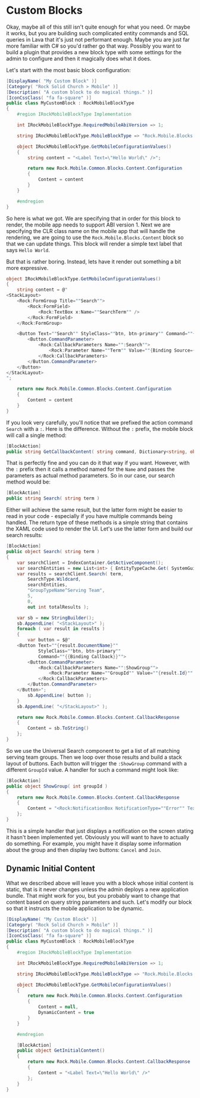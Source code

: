 # Custom Blocks

Okay, maybe all of this still isn't quite enough for what you need. Or maybe it works, but you are building such complicated entity commands and SQL queries in Lava that it's just not performant enough. Maybe you are just far more familiar with C\# so you'd rather go that way. Possibly you want to build a plugin that provides a new block type with some settings for the admin to configure and then it magically does what it does.

Let's start with the most basic block configuration:

```csharp
[DisplayName( "My Custom Block" )]
[Category( "Rock Solid Church > Mobile" )]
[Description( "A custom block to do magical things." )]
[IconCssClass( "fa fa-square" )]
public class MyCustomBlock : RockMobileBlockType
{
    #region IRockMobileBlockType Implementation

    int IRockMobileBlockType.RequiredMobileAbiVersion => 1;

    string IRockMobileBlockType.MobileBlockType => "Rock.Mobile.Blocks.Content";

    object IRockMobileBlockType.GetMobileConfigurationValues()
    {
        string content = "<Label Text=\"Hello World\" />";

        return new Rock.Mobile.Common.Blocks.Content.Configuration
        {
            Content = content
        }
    }

    #endregion
}
```

So here is what we got. We are specifying that in order for this block to render, the mobile app needs to support ABI version 1. Next we are specifying the CLR class name on the mobile app that will handle the rendering, we are going to use the `Rock.Mobile.Blocks.Content` block so that we can update things. This block will render a simple text label that says `Hello World`.

But that is rather boring. Instead, lets have it render out something a bit more expressive.

```csharp
object IRockMobileBlockType.GetMobileConfigurationValues()
{
    string content = @"
<StackLayout>
    <Rock:FormGroup Title=""Search"">
        <Rock:FormField>
            <Rock:TextBox x:Name=""SearchTerm"" />
        </Rock:FormField>
    </Rock:FormGroup>

    <Button Text=""Search"" StyleClass=""btn, btn-primary"" Command=""{Binding Callback}"">
        <Button.CommandParameter>
            <Rock:CallbackParameters Name="":Search"">
                <Rock:Parameter Name=""Term"" Value=""{Binding Source={x:Reference SearchTerm}, Path=Text}"" />
            </Rock:CallbackParameters>
        </Button.CommandParameter>
    </Button>
</StackLayout>
";

    return new Rock.Mobile.Common.Blocks.Content.Configuration
    {
        Content = content
    }
}
```

If you look very carefully, you'll notice that we prefixed the action command `Search` with a `:`. Here is the difference. Without the `:` prefix, the mobile block will call a single method:

```csharp
[BlockAction]
public string GetCallbackContent( string command, Dictionary<string, object> parameters)
```

That is perfectly fine and you can do it that way if you want. However, with the `:` prefix then it calls a method named for the `Name` and passes the parameters as actual method parameters. So in our case, our search method would be:

```csharp
[BlockAction]
public string Search( string term )
```

Either will achieve the same result, but the latter form might be easier to read in your code - especially if you have multiple commands being handled. The return type of these methods is a simple string that contains the XAML code used to render the UI. Let's use the latter form and build our search results:

```csharp
[BlockAction]
public object Search( string term )
{
    var searchClient = IndexContainer.GetActiveComponent();
    var searchEntities = new List<int> { EntityTypeCache.Get( SystemGuid.EntityType.GROUP.AsGuid() ) };
    var results = searchClient.Search( term,
        SearchType.Wildcard,
        searchEntities,
        "GroupTypeName^Serving Team",
        5,
        0,
        out int totalResults );

    var sb = new StringBuilder();
    sb.AppendLine( "<StackLayout>" );
    foreach ( var result in results )
    {
        var button = $@"
    <Button Text=""{result.DocumentName}""
            StyleClass=""btn, btn-primary""
            Command=""{{Binding Callback}}"">
        <Button.CommandParameter>
            <Rock:CallbackParameters Name="":ShowGroup"">
                <Rock:Parameter Name=""GroupId"" Value=""{result.Id}"" />
            </Rock:CallbackParameters>
        </Button.CommandParameter>
    </Button>";
        sb.AppendLine( button );
    }
    sb.AppendLine( "</StackLayout>" );

    return new Rock.Mobile.Common.Blocks.Content.CallbackResponse
    {
        Content = sb.ToString()
    };
}
```

So we use the Universal Search component to get a list of all matching serving team groups. Then we loop over those results and build a stack layout of buttons. Each button will trigger the `:ShowGroup` command with a different `GroupId` value. A handler for such a command might look like:

```csharp
[BlockAction]
public object ShowGroup( int groupId )
{
    return new Rock.Mobile.Common.Blocks.Content.CallbackResponse
    {
        Content = "<Rock:NotificationBox NotificationType=""Error"" Text=""Not Implemented"" />"
    };
}
```

This is a simple handler that just displays a notification on the screen stating it hasn't been implemented yet. Obviously you will want to have to actually do something. For example, you might have it display some information about the group and then display two buttons: `Cancel` and `Join`.

## Dynamic Initial Content

What we described above will leave you with a block whose initial content is static, that is it never changes unless the admin deploys a new application bundle. That might work for you, but you probably want to change that content based on query string parameters and such. Let's modify our block so that it instructs the mobile application to be dynamic.

```csharp
[DisplayName( "My Custom Block" )]
[Category( "Rock Solid Church > Mobile" )]
[Description( "A custom block to do magical things." )]
[IconCssClass( "fa fa-square" )]
public class MyCustomBlock : RockMobileBlockType
{
    #region IRockMobileBlockType Implementation

    int IRockMobileBlockType.RequiredMobileAbiVersion => 1;

    string IRockMobileBlockType.MobileBlockType => "Rock.Mobile.Blocks.Content";

    object IRockMobileBlockType.GetMobileConfigurationValues()
    {
        return new Rock.Mobile.Common.Blocks.Content.Configuration
        {
            Content = null,
            DynamicContent = true
        }
    }

    #endregion

    [BlockAction]
    public object GetInitialContent()
    {
        return new Rock.Mobile.Common.Blocks.Content.CallbackResponse
        {
            Content = "<Label Text=\"Hello World\" />"
        };
    }
}
```

